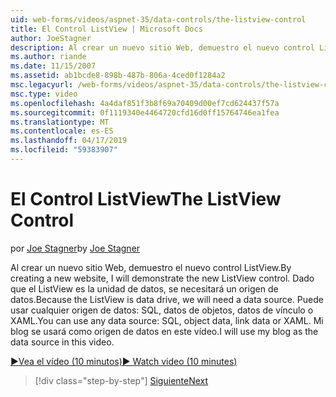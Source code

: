 ```yaml
---
uid: web-forms/videos/aspnet-35/data-controls/the-listview-control
title: El Control ListView | Microsoft Docs
author: JoeStagner
description: Al crear un nuevo sitio Web, demuestro el nuevo control ListView. Dado que el ListView es la unidad de datos, se necesitará un origen de datos. Puede usar cualquier dato...
ms.author: riande
ms.date: 11/15/2007
ms.assetid: ab1bcde8-898b-487b-806a-4ced0f1284a2
msc.legacyurl: /web-forms/videos/aspnet-35/data-controls/the-listview-control
msc.type: video
ms.openlocfilehash: 4a4daf851f3b8f69a70409d00ef7cd624437f57a
ms.sourcegitcommit: 0f1119340e4464720cfd16d0ff15764746ea1fea
ms.translationtype: MT
ms.contentlocale: es-ES
ms.lasthandoff: 04/17/2019
ms.locfileid: "59383907"
---
```

# <a name="the-listview-control"></a><span data-ttu-id="e66cd-105">El Control ListView</span><span class="sxs-lookup"><span data-stu-id="e66cd-105">The ListView Control</span></span>

<span data-ttu-id="e66cd-106">por [Joe Stagner](https://github.com/JoeStagner)</span><span class="sxs-lookup"><span data-stu-id="e66cd-106">by [Joe Stagner](https://github.com/JoeStagner)</span></span>

<span data-ttu-id="e66cd-107">Al crear un nuevo sitio Web, demuestro el nuevo control ListView.</span><span class="sxs-lookup"><span data-stu-id="e66cd-107">By creating a new website, I will demonstrate the new ListView control.</span></span> <span data-ttu-id="e66cd-108">Dado que el ListView es la unidad de datos, se necesitará un origen de datos.</span><span class="sxs-lookup"><span data-stu-id="e66cd-108">Because the ListView is data drive, we will need a data source.</span></span> <span data-ttu-id="e66cd-109">Puede usar cualquier origen de datos: SQL, datos de objetos, datos de vínculo o XAML.</span><span class="sxs-lookup"><span data-stu-id="e66cd-109">You can use any data source: SQL, object data, link data or XAML.</span></span> <span data-ttu-id="e66cd-110">Mi blog se usará como origen de datos en este vídeo.</span><span class="sxs-lookup"><span data-stu-id="e66cd-110">I will use my blog as the data source in this video.</span></span>

[<span data-ttu-id="e66cd-111">&#9654;Vea el vídeo (10 minutos)</span><span class="sxs-lookup"><span data-stu-id="e66cd-111">&#9654; Watch video (10 minutes)</span></span>](https://channel9.msdn.com/Blogs/ASP-NET-Site-Videos/the-listview-control)

> [!div class="step-by-step"]
> [<span data-ttu-id="e66cd-112">Siguiente</span><span class="sxs-lookup"><span data-stu-id="e66cd-112">Next</span></span>](the-datapager-control.md)
